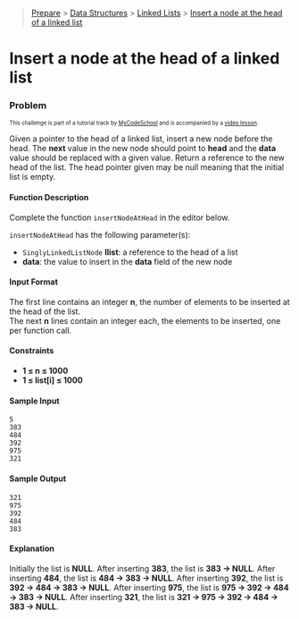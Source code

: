> [Prepare](https://www.hackerrank.com/dashboard) > [Data Structures](https://www.hackerrank.com/domains/data-structures) > 
[Linked Lists](https://www.hackerrank.com/domains/data-structures/linked-lists) > [Insert a node at the head of a linked list](https://www.hackerrank.com/challenges/insert-a-node-at-the-head-of-a-linked-list/problem)
# Insert a node at the head of a linked list

### Problem
<sub><sup>This challenge is part of a tutorial track by [MyCodeSchool](https://www.youtube.com/mycodeschool) 
and is accompanied by a [video lesson](https://www.youtube.com/playlist?list=PL2_aWCzGMAwI3W_JlcBbtYTwiQSsOTa6P).</sup></sub>

Given a pointer to the head of a linked list, insert a new node before the head. 
The **next** value in the new node should point to **head** and the **data** value should be replaced with a given value. 
Return a reference to the new head of the list. The head pointer given may be null meaning that the initial list is empty.

#### Function Description
Complete the function `insertNodeAtHead` in the editor below.

`insertNodeAtHead` has the following parameter(s):
- `SinglyLinkedListNode` **llist**: a reference to the head of a list
- **data**: the value to insert in the **data** field of the new node

#### Input Format
The first line contains an integer **n**, the number of elements to be inserted at the head of the list.<br/>
The next **n** lines contain an integer each, the elements to be inserted, one per function call.

#### Constraints
- **1 &le; n &le; 1000**
- **1 &le; list[i] &le; 1000**

#### Sample Input
```
5
383
484
392
975
321
```

#### Sample Output
```
321
975
392
484
383
```

#### Explanation
Initially the list is **NULL**. After inserting **383**, the list is **383 &rarr; NULL**.
After inserting **484**, the list is **484 &rarr; 383 &rarr; NULL**.
After inserting **392**, the list is **392 &rarr; 484 &rarr; 383 &rarr; NULL**.
After inserting **975**, the list is **975 &rarr; 392 &rarr; 484 &rarr; 383 &rarr; NULL**.
After inserting **321**, the list is **321 &rarr; 975 &rarr; 392 &rarr; 484 &rarr; 383 &rarr; NULL**.
